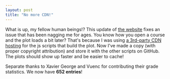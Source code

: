 ```yaml
---
layout: post
title: "No more CDN!"
---
```


What is up, my fellow human beings!? This update of [the website](https://mcmikecreations.github.io/tum_info/courses/) fixes an issue that has been nagging me for ages. You know how you open a course and the plot loads a bit later? That's because I was using [a 3rd-party CDN hosting](https://www.jsdelivr.com/package/npm/@observablehq/plot) for the js scripts that build the plot. Now I've made a copy (with proper copyright attribution) and store it with the other scripts on GitHub. The plots should show up faster and be easier to cache!

Separate thanks to Xavier George and Vuenc for contributing their grade statistics. We now have **652 entries**!
